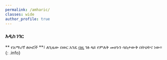 ```yaml
---
permalink: /amharic/
classes: wide
author_profile: true
--- 
```


### እዲስ ነገር

 ** የአማሪኛ ፅሁፎች **፤ ለጊዜው በወር አንዴ [በዚ](https://surafelml.github.io/amharic/) ገፅ ላይ የምለቅ መሆኑን ሳስታውቅ በትህትና ነው፡፡
 {: .info}
